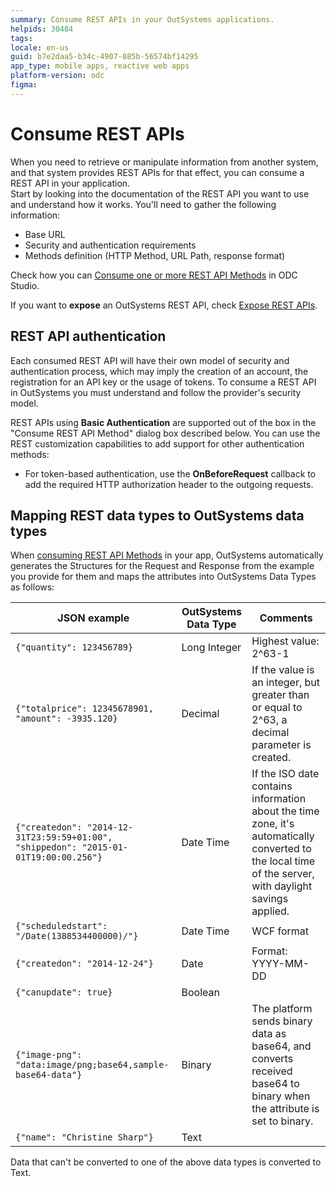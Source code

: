 ```yaml
---
summary: Consume REST APIs in your OutSystems applications.
helpids: 30484
tags: 
locale: en-us
guid: b7e2daa5-b34c-4907-885b-56574bf14295
app_type: mobile apps, reactive web apps
platform-version: odc
figma:
---
```


# Consume REST APIs

When you need to retrieve or manipulate information from another system, and that system provides REST APIs for that effect, you can consume a REST API in your application.  
Start by looking into the documentation of the REST API you want to use and understand how it works. You'll need to gather the following information:

* Base URL
* Security and authentication requirements
* Methods definition (HTTP Method, URL Path, response format)

Check how you can [Consume one or more REST API Methods](consume-a-rest-api.md) in ODC Studio.

<div class="info" markdown="1">

If you want to **expose** an OutSystems REST API, check [Expose REST APIs](../exposing_rest/intro.md).

</div>

## REST API authentication

Each consumed REST API will have their own model of security and authentication process, which may imply the creation of an account, the registration for an API key or the usage of tokens. To consume a REST API in OutSystems you must understand and follow the provider's security model.

REST APIs using **Basic Authentication** are supported out of the box in the "Consume REST API Method" dialog box described below. You can use the REST customization capabilities to add support for other authentication methods:

* For token-based authentication, use the **OnBeforeRequest** callback to add the required HTTP authorization header to the outgoing requests. 

## Mapping REST data types to OutSystems data types

When [consuming REST API Methods](./consume-a-rest-api.md) in your app, OutSystems automatically generates the Structures for the Request and Response from the example you provide for them and maps the attributes into OutSystems Data Types as follows:

| JSON example | OutSystems Data Type | Comments |
| ---| ---| ---- |
| `{"quantity": 123456789}`| Long Integer | Highest value: 2^63-1 |
| `{"totalprice": 12345678901, "amount": -3935.120}`| Decimal | If the value is an integer, but greater than or equal to 2^63, a decimal parameter is created. |
| `{"createdon": "2014-12-31T23:59:59+01:00", "shippedon": "2015-01-01T19:00:00.256"}` | Date Time | If the ISO date contains information about the time zone, it's automatically converted to the local time of the server, with daylight savings applied. |
| `{"scheduledstart": "/Date(1388534400000)/"}`| Date Time | WCF format |
| `{"createdon": "2014-12-24"}`| Date | Format: YYYY-MM-DD |
| `{"canupdate": true}`| Boolean |  |
| `{"image-png": "data:image/png;base64,sample-base64-data"}`| Binary | The platform sends binary data as base64, and converts received base64 to binary when the attribute is set to binary. |
| `{"name": "Christine Sharp"}`| Text | |

Data that can't be converted to one of the above data types is converted to Text.
